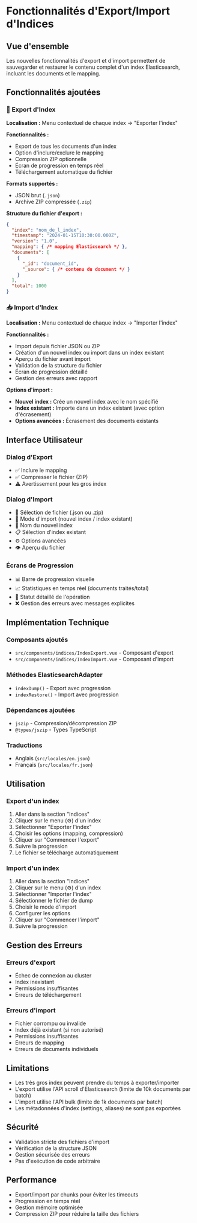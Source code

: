 # Fonctionnalités d'Export/Import d'Indices

## Vue d'ensemble

Les nouvelles fonctionnalités d'export et d'import permettent de sauvegarder et restaurer le contenu complet d'un index Elasticsearch, incluant les documents et le mapping.

## Fonctionnalités ajoutées

### 🔄 Export d'Index

**Localisation :** Menu contextuel de chaque index → "Exporter l'index"

**Fonctionnalités :**
- Export de tous les documents d'un index
- Option d'inclure/exclure le mapping
- Compression ZIP optionnelle
- Écran de progression en temps réel
- Téléchargement automatique du fichier

**Formats supportés :**
- JSON brut (`.json`)
- Archive ZIP compressée (`.zip`)

**Structure du fichier d'export :**
```json
{
  "index": "nom_de_l_index",
  "timestamp": "2024-01-15T10:30:00.000Z",
  "version": "1.0",
  "mapping": { /* mapping Elasticsearch */ },
  "documents": [
    {
      "_id": "document_id",
      "_source": { /* contenu du document */ }
    }
  ],
  "total": 1000
}
```

### 📥 Import d'Index

**Localisation :** Menu contextuel de chaque index → "Importer l'index"

**Fonctionnalités :**
- Import depuis fichier JSON ou ZIP
- Création d'un nouvel index ou import dans un index existant
- Aperçu du fichier avant import
- Validation de la structure du fichier
- Écran de progression détaillé
- Gestion des erreurs avec rapport

**Options d'import :**
- **Nouvel index :** Crée un nouvel index avec le nom spécifié
- **Index existant :** Importe dans un index existant (avec option d'écrasement)
- **Options avancées :** Écrasement des documents existants

## Interface Utilisateur

### Dialog d'Export
- ✅ Inclure le mapping
- ✅ Compresser le fichier (ZIP)
- ⚠️ Avertissement pour les gros index

### Dialog d'Import
- 📁 Sélection de fichier (.json ou .zip)
- 🔄 Mode d'import (nouvel index / index existant)
- 📝 Nom du nouvel index
- 📋 Sélection d'index existant
- ⚙️ Options avancées
- 👁️ Aperçu du fichier

### Écrans de Progression
- 📊 Barre de progression visuelle
- 📈 Statistiques en temps réel (documents traités/total)
- 📝 Statut détaillé de l'opération
- ❌ Gestion des erreurs avec messages explicites

## Implémentation Technique

### Composants ajoutés
- `src/components/indices/IndexExport.vue` - Composant d'export
- `src/components/indices/IndexImport.vue` - Composant d'import

### Méthodes ElasticsearchAdapter
- `indexDump()` - Export avec progression
- `indexRestore()` - Import avec progression

### Dépendances ajoutées
- `jszip` - Compression/décompression ZIP
- `@types/jszip` - Types TypeScript

### Traductions
- Anglais (`src/locales/en.json`)
- Français (`src/locales/fr.json`)

## Utilisation

### Export d'un index
1. Aller dans la section "Indices"
2. Cliquer sur le menu (⚙️) d'un index
3. Sélectionner "Exporter l'index"
4. Choisir les options (mapping, compression)
5. Cliquer sur "Commencer l'export"
6. Suivre la progression
7. Le fichier se télécharge automatiquement

### Import d'un index
1. Aller dans la section "Indices"
2. Cliquer sur le menu (⚙️) d'un index
3. Sélectionner "Importer l'index"
4. Sélectionner le fichier de dump
5. Choisir le mode d'import
6. Configurer les options
7. Cliquer sur "Commencer l'import"
8. Suivre la progression

## Gestion des Erreurs

### Erreurs d'export
- Échec de connexion au cluster
- Index inexistant
- Permissions insuffisantes
- Erreurs de téléchargement

### Erreurs d'import
- Fichier corrompu ou invalide
- Index déjà existant (si non autorisé)
- Permissions insuffisantes
- Erreurs de mapping
- Erreurs de documents individuels

## Limitations

- Les très gros index peuvent prendre du temps à exporter/importer
- L'export utilise l'API scroll d'Elasticsearch (limite de 10k documents par batch)
- L'import utilise l'API bulk (limite de 1k documents par batch)
- Les métadonnées d'index (settings, aliases) ne sont pas exportées

## Sécurité

- Validation stricte des fichiers d'import
- Vérification de la structure JSON
- Gestion sécurisée des erreurs
- Pas d'exécution de code arbitraire

## Performance

- Export/import par chunks pour éviter les timeouts
- Progression en temps réel
- Gestion mémoire optimisée
- Compression ZIP pour réduire la taille des fichiers
